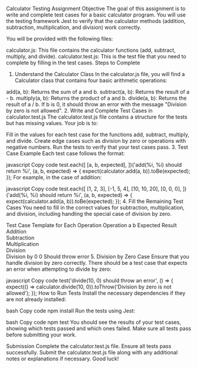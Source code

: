 Calculator Testing Assignment
Objective
The goal of this assignment is to write and complete test cases for a basic calculator program. You will use the testing framework Jest to verify that the calculator methods (addition, subtraction, multiplication, and division) work correctly.

You will be provided with the following files:

calculator.js: This file contains the calculator functions (add, subtract, multiply, and divide).
calculator.test.js: This is the test file that you need to complete by filling in the test cases.
Steps to Complete
1. Understand the Calculator Class
In the calculator.js file, you will find a Calculator class that contains four basic arithmetic operations:

add(a, b): Returns the sum of a and b.
subtract(a, b): Returns the result of a - b.
multiply(a, b): Returns the product of a and b.
divide(a, b): Returns the result of a / b. If b is 0, it should throw an error with the message "Division by zero is not allowed".
2. Write and Complete Test Cases in calculator.test.js
The calculator.test.js file contains a structure for the tests but has missing values. Your job is to:

Fill in the values for each test case for the functions add, subtract, multiply, and divide.
Create edge cases such as division by zero or operations with negative numbers.
Run the tests to verify that your test cases pass.
3. Test Case Example
Each test case follows the format:

javascript
Copy code
test.each([
  [a, b, expected],
])('add(%i, %i) should return %i', (a, b, expected) => {
  expect(calculator.add(a, b)).toBe(expected);
});
For example, in the case of addition:

javascript
Copy code
test.each([
  [1, 2, 3],
  [-1, 5, 4],
  [10, 10, 20],
  [0, 0, 0],
])('add(%i, %i) should return %i', (a, b, expected) => {
  expect(calculator.add(a, b)).toBe(expected);
});
4. Fill the Remaining Test Cases
You need to fill in the correct values for subtraction, multiplication, and division, including handling the special case of division by zero.

Test Case Template for Each Operation
Operation	a	b	Expected Result
Addition			
Subtraction			
Multiplication			
Division			
Division by 0		0	Should throw error
5. Division by Zero Case
Ensure that you handle division by zero correctly. There should be a test case that expects an error when attempting to divide by zero:

javascript
Copy code
test('divide(10, 0) should throw an error', () => {
  expect(() => calculator.divide(10, 0)).toThrow('Division by zero is not allowed');
});
How to Run Tests
Install the necessary dependencies if they are not already installed:

bash
Copy code
npm install
Run the tests using Jest:

bash
Copy code
npm test
You should see the results of your test cases, showing which tests passed and which ones failed. Make sure all tests pass before submitting your work.

Submission
Complete the calculator.test.js file.
Ensure all tests pass successfully.
Submit the calculator.test.js file along with any additional notes or explanations if necessary.
Good luck!
